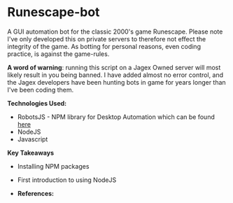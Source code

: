 # Runescape-bot

A GUI automation bot for the classic 2000's game Runescape. Please note I've only developed this on private servers to therefore not effect the integrity of the game. As botting for personal reasons, even coding practice, is against the game-rules.

**A word of warning**: running this script on a Jagex Owned server will most likely result in you being banned. I have added almost no error control, and the Jagex developers have been hunting bots in game for years longer than I've been coding them.

**Technologies Used:**

- RobotsJS - NPM library for Desktop Automation which can be found [here](https://www.npmjs.com/package/robotjs)
- NodeJS
- Javascript

**Key Takeaways**

- Installing NPM packages
- First introduction to using NodeJS

- **References:**
